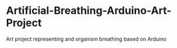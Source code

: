 # Artificial-Breathing-Arduino-Art-Project
Art project representing and organism breathing based on Arduino
